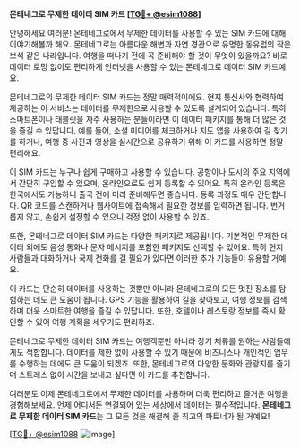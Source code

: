 **몬테네그로 무제한 데이터 SIM 카드 [[TG💪+ @esim1088](https://t.me/s/esim1088)]**

안녕하세요 여러분! 몬테네그로에서 무제한 데이터를 사용할 수 있는 SIM 카드에 대해 이야기해볼까 해요. 몬테네그로는 아름다운 해변과 자연 경관으로 유명한 동유럽의 작은 보석 같은 나라입니다. 여행을 떠나기 전에 꼭 준비해야 할 것이 무엇이 있을까요? 바로 데이터 로밍 없이도 편리하게 인터넷을 사용할 수 있는 몬테네그로 데이터 SIM 카드예요.

몬테네그로의 무제한 데이터 SIM 카드는 정말 매력적이에요. 현지 통신사와 협력하여 제공하는 이 서비스는 데이터를 무제한으로 사용할 수 있도록 설계되어 있습니다. 특히 스마트폰이나 태블릿을 자주 사용하는 분들이라면 이 데이터 패키지를 통해 더 많은 것을 즐길 수 있답니다. 예를 들어, 소셜 미디어를 체크하거나 지도 앱을 사용하여 길 찾기를 하거나, 여행 중 사진과 영상을 실시간으로 공유하기 위해 이 카드를 사용하면 정말 편리해요.

이 SIM 카드는 누구나 쉽게 구매하고 사용할 수 있습니다. 공항이나 도시의 주요 지역에서 간단히 구입할 수 있으며, 온라인으로도 쉽게 등록할 수 있어요. 특히 온라인 등록은 한국에서도 가능하니 출국 전에 미리 준비해두면 좋습니다. 등록 과정도 매우 간단합니다. QR 코드를 스캔하거나 웹사이트에 접속해서 필요한 정보를 입력하면 됩니다. 번거롭지 않고, 손쉽게 설정할 수 있으니 걱정 없이 사용할 수 있죠.

또한, 몬테네그로 데이터 SIM 카드는 다양한 패키지로 제공됩니다. 기본적인 무제한 데이터 외에도 음성 통화나 문자 메시지를 포함한 패키지도 선택할 수 있어요. 특히 현지 사람들과 대화하거나 국제 전화를 걸 필요가 있다면 이러한 추가 기능들이 유용할 거예요.

이 카드는 단순히 데이터를 사용하는 것뿐만 아니라 몬테네그로의 모든 멋진 장소를 탐험하는 데도 큰 도움이 됩니다. GPS 기능을 활용하여 길을 찾아보고, 여행 정보를 검색하며 더욱 스마트한 여행을 즐길 수 있답니다. 또한, 호텔이나 레스토랑 정보를 즉시 확인할 수 있어 여행 계획을 세우기도 편리하죠.

몬테네그로 무제한 데이터 SIM 카드는 여행객뿐만 아니라 장기 체류를 원하는 사람들에게도 적합합니다. 데이터를 제한 없이 사용할 수 있기 때문에 비즈니스나 개인적인 업무를 수행하는 데에도 큰 도움이 되겠죠. 또한, 몬테네그로의 다양한 문화와 관광지를 즐기며 스트레스 없이 시간을 보내고 싶다면 이 카드를 추천합니다.

여러분도 이제 몬테네그로에서 무제한 데이터를 사용하며 더욱 편리하고 즐거운 여행을 경험해보세요. 언제 어디서든 연결되어 있는 세상에서 데이터는 필수적입니다. **몬테네그로 무제한 데이터 SIM 카드**는 그 모든 것을 해결해 줄 최고의 파트너가 될 거예요!

[[TG💪+ @esim1088](https://t.me/s/esim1088) ![Image](https://i.postimg.cc/Y0z9fWf4/image.png)]